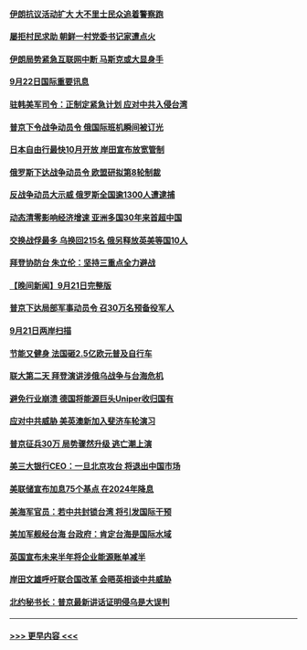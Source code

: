 #### [伊朗抗议活动扩大 大不里士民众追着警察跑](../pages/prog202/a103534357.md?t=09222201) 
#### [屡拒村民求助 朝鲜一村党委书记家遭点火](../pages/prog202/a103534349.md?t=09222201) 
#### [伊朗局势紧急互联网中断 马斯克或大显身手](../pages/prog202/a103534342.md?t=09222201) 
#### [9月22日国际重要讯息](../pages/prog202/a103534315.md?t=09222201) 
#### [驻韩美军司令：正制定紧急计划 应对中共入侵台湾](../pages/prog202/a103534299.md?t=09222201) 
#### [普京下令战争动员令 俄国际班机瞬间被订光](../pages/prog202/a103534273.md?t=09222201) 
#### [日本自由行最快10月开放 岸田宣布放宽管制](../pages/prog202/a103534262.md?t=09222201) 
#### [俄罗斯下达战争动员令 欧盟研拟第8轮制裁](../pages/prog202/a103534254.md?t=09222201) 
#### [反战争动员大示威 俄罗斯全国逾1300人遭逮捕](../pages/prog202/a103534199.md?t=09222201) 
#### [动态清零影响经济增速 亚洲多国30年来首超中国](../pages/prog202/a103534211.md?t=09222201) 
#### [交换战俘最多 乌换回215名 俄另释放英美等国10人](../pages/prog202/a103534133.md?t=09222201) 
#### [拜登协防台 朱立伦：坚持三重点全力避战](../pages/prog202/a103534149.md?t=09222201) 
#### [【晚间新闻】9月21日完整版](../pages/prog202/a103534088.md?t=09222201) 
#### [普京下达局部军事动员令 召30万名预备役军人](../pages/prog202/a103534151.md?t=09222201) 
#### [9月21日两岸扫描](../pages/prog202/a103533986.md?t=09222201) 
#### [节能又健身 法国砸2.5亿欧元普及自行车](../pages/prog202/a103533994.md?t=09222201) 
#### [联大第二天 拜登演讲涉俄乌战争与台海危机](../pages/prog202/a103533967.md?t=09222201) 
#### [避免行业崩溃 德国将能源巨头Uniper收归国有](../pages/prog202/a103533969.md?t=09222201) 
#### [应对中共威胁 美英澳新加入斐济车轮演习](../pages/prog202/a103533978.md?t=09222201) 
#### [普京征兵30万 局势骤然升级 逃亡潮上演](../pages/prog202/a103533976.md?t=09222201) 
#### [美三大银行CEO：一旦北京攻台 将退出中国市场](../pages/prog202/a103533867.md?t=09222201) 
#### [美联储宣布加息75个基点 在2024年降息](../pages/prog202/a103533718.md?t=09222201) 
#### [美海军官员：若中共封锁台湾 将引发国际干预](../pages/prog202/a103533822.md?t=09222201) 
#### [美加军舰经台海 台政府：肯定台海是国际水域](../pages/prog202/a103533762.md?t=09222201) 
#### [英国宣布未来半年将企业能源账单减半](../pages/prog202/a103533773.md?t=09222201) 
#### [岸田文雄呼吁联合国改革 会晤英相谈中共威胁](../pages/prog202/a103533766.md?t=09222201) 
#### [北约秘书长：普京最新讲话证明侵乌是大误判](../pages/prog202/a103533620.md?t=09222201) 

----
#### [ >>> 更早内容 <<< ](../indexes/prog202-earlier.md)

